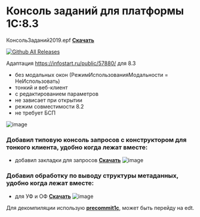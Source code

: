 # Консоль заданий для платформы 1С:8.3 

КонсольЗаданий2019.epf __[Скачать](https://github.com/kuzyara/JobsConsole2019.epf/releases/download/1.0.4/JobsConsole2019_1.0.4.zip)__

[![Github All Releases](https://img.shields.io/github/downloads/kuzyara/JobsConsole2019.epf/total.svg)]()

Адаптация https://infostart.ru/public/57880/ для 8.3 
* без модальных окон (РежимИспользованияМодальности = НеИспользовать)
* тонкий и веб-клиент
* с редактированием параметров
* не зависает при открытии
* режим совместимости 8.2
* не требует БСП

![image](https://user-images.githubusercontent.com/2604430/45608240-00fb9980-ba7c-11e8-979b-5e3b40f91e04.png)

### Добавил типовую консоль запросов с конструктором для тонкого клиента, удобно когда лежат вместе:
* добавил закладки для запросов
__[Скачать](https://github.com/kuzyara/JobsConsole2019.epf/releases/download/1.0.4/JobsConsole2019_1.0.4.zip)__
![image](https://user-images.githubusercontent.com/2604430/50132733-22f2fb00-02bb-11e9-8f59-a7e9ee058f05.png)

### Добавил обработку по выводу структуры метаданных, удобно когда лежат вместе:
* для УФ и ОФ
__[Скачать](https://github.com/kuzyara/JobsConsole2019.epf/releases/download/1.0.4/JobsConsole2019_1.0.4.zip)__
![image](https://user-images.githubusercontent.com/2604430/62603889-6f15ad00-b929-11e9-8be8-57a7852830f7.png)

Для декомпиляции использую __[precommit1c](https://github.com/xDrivenDevelopment/precommit1c)__, может быть перейду на edt.
